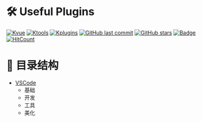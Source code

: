 # 🛠 Useful Plugins
[![Kvue](https://img.shields.io/badge/%E2%9D%A4-Kvue-brightgreen?style=flat-square)](https://github.com/xrkffgg/Kvue)
[![Ktools](https://img.shields.io/badge/%E2%9D%A4-Ktools-blue?style=flat-square)](https://github.com/xrkffgg/Ktools)
[![Kplugins](https://img.shields.io/badge/%E2%9D%A4-Kplugins-blueviolet?style=flat-square)](https://github.com/xrkffgg/Kplugins)
[![GitHub last commit](https://img.shields.io/github/last-commit/xrkffgg/Kplugins.svg?color=red&style=flat-square)](https://github.com/xrkffgg/Kplugins/commits/master)
[![GitHub stars](https://img.shields.io/github/stars/xrkffgg/Kplugins.svg?style=flat-square)](https://github.com/xrkffgg/Kplugins/stargazers)
[![Badge](https://img.shields.io/badge/link-996.icu-%23FF4D5B.svg?style=flat-square)](https://996.icu/#/zh_CN)
[![HitCount](http://hits.dwyl.io/xrkffgg/Kplugins.svg)](http://hits.dwyl.io/xrkffgg/Kplugins)

# 📄 目录结构

- [VSCode](https://github.com/xrkffgg/Kplugins/tree/master/VSCode)
  - 基础
  - 开发
  - 工具
  - 美化
